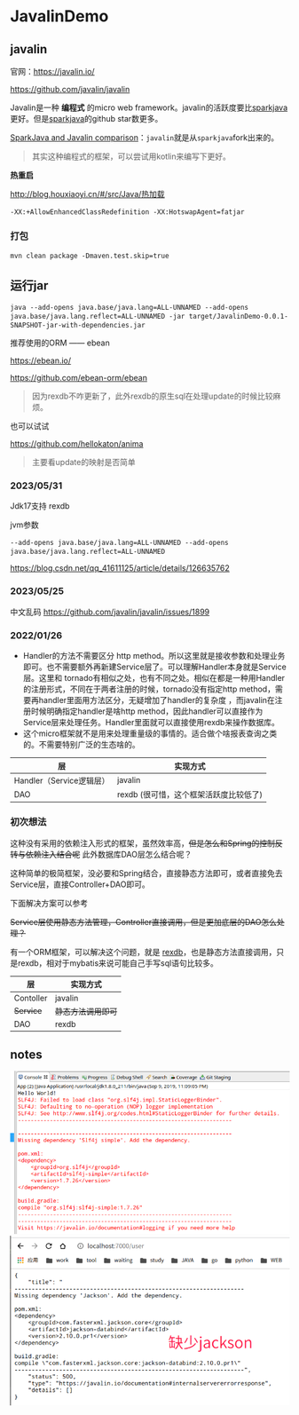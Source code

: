 # JavalinDemo

## javalin

官网：https://javalin.io/

https://github.com/javalin/javalin

Javalin是一种 **编程式** 的micro web framework。javalin的活跃度要比[sparkjava](https://github.com/perwendel/spark)
更好。但是[sparkjava](https://github.com/perwendel/spark)的github star数更多。

[SparkJava and Javalin comparison](https://javalin.io/comparisons/sparkjava)：`javalin`就是从`sparkjava`fork出来的。

> 其实这种编程式的框架，可以尝试用kotlin来编写下更好。

**热重启**

http://blog.houxiaoyi.cn/#/src/Java/热加载

```shell
-XX:+AllowEnhancedClassRedefinition -XX:HotswapAgent=fatjar
```

### 打包

```shell
mvn clean package -Dmaven.test.skip=true
```
## 运行jar

```shell
java --add-opens java.base/java.lang=ALL-UNNAMED --add-opens java.base/java.lang.reflect=ALL-UNNAMED -jar target/JavalinDemo-0.0.1-SNAPSHOT-jar-with-dependencies.jar
```

推荐使用的ORM —— ebean

https://ebean.io/

https://github.com/ebean-orm/ebean

> 因为rexdb不咋更新了，此外rexdb的原生sql在处理update的时候比较麻烦。

也可以试试

https://github.com/hellokaton/anima

> 主要看update的映射是否简单

### 2023/05/31

Jdk17支持 rexdb

jvm参数

```shell
--add-opens java.base/java.lang=ALL-UNNAMED --add-opens java.base/java.lang.reflect=ALL-UNNAMED 
```

https://blog.csdn.net/qq_41611125/article/details/126635762

### 2023/05/25

中文乱码
https://github.com/javalin/javalin/issues/1899

### 2022/01/26

* Handler的方法不需要区分 http method。所以这里就是接收参数和处理业务即可。也不需要额外再新建Service层了。可以理解Handler本身就是Service层。这里和
  tornado有相似之处，也有不同之处。相似在都是一种用Handler的注册形式，不同在于两者注册的时候，tornado没有指定http
  method，需要再handler里面用方法区分，无疑增加了handler的复杂度
  ，而javalin在注册时候明确指定handler是啥http method，因此handler可以直接作为Service层来处理任务。Handler里面就可以直接使用rexdb来操作数据库。
* 这个micro框架就不是用来处理重量级的事情的。适合做个啥报表查询之类的。不需要特别广泛的生态啥的。

 层                   | 实现方式                    
---------------------|-------------------------
 Handler（Service逻辑层） | javalin                 
 DAO                 | rexdb (很可惜，这个框架活跃度比较低了) 


### 初次想法

这种没有采用的依赖注入形式的框架，虽然效率高，~~但是怎么和Spring的控制反转与依赖注入结合呢~~ 此外数据库DAO层怎么结合呢？

这种简单的极简框架，没必要和Spring结合，直接静态方法即可，或者直接免去Service层，直接Controller+DAO即可。

下面解决方案可以参考

~~Service层使用静态方法管理，Controller直接调用，但是更加底层的DAO怎么处理？~~

有一个ORM框架，可以解决这个问题，就是 [rexdb](https://rexdb.gitee.io/)，也是静态方法直接调用，只是rexdb，相对于mybatis来说可能自己手写sql语句比较多。

 层           | 实现方式         
-------------|--------------
 Contoller   | javalin      
 ~~Service~~ | ~~静态方法调用即可~~ 
 DAO         | rexdb        

## notes

![](./asset/img/slf4j.png)
![](./asset/img/缺少json.png)
